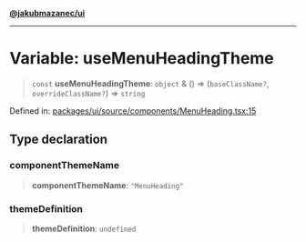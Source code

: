 [**@jakubmazanec/ui**](../README.md)

---

# Variable: useMenuHeadingTheme

> `const` **useMenuHeadingTheme**: `object` & () => (`baseClassName?`, `overrideClassName?`) =>
> `string`

Defined in:
[packages/ui/source/components/MenuHeading.tsx:15](https://github.com/jakubmazanec/tools/blob/74fa88a6249b3d486436ae7655f4962bc4a86e11/packages/ui/source/components/MenuHeading.tsx#L15)

## Type declaration

### componentThemeName

> **componentThemeName**: `"MenuHeading"`

### themeDefinition

> **themeDefinition**: `undefined`
